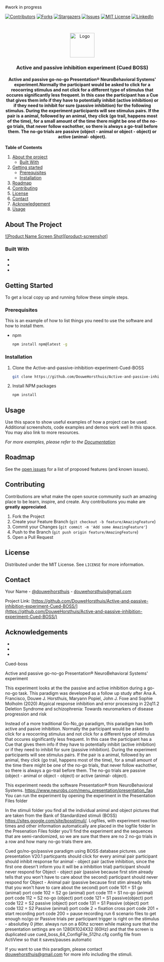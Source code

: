 #work in progress 

[![Contributors][contributors-shield]][contributors-url]
[![Forks][forks-shield]][forks-url]
[![Stargazers][stars-shield]][stars-url]
[![Issues][issues-shield]][issues-url]
[![MIT License][license-shield]][license-url]
[![LinkedIn][linkedin-shield]][linkedin-url]


<br />
<p align="center">
  <a href="https://github.com/DouweHorsthuis/Active-and-passive-inhibition-experiment-Cued-BOSS/">
    <img src="images/logo.png" alt="Logo" width="80" height="80">
  </a> 

<h3 align="center">Active and passive inhibition experiment (Cued BOSS) </h3>

<h4 align="center">Active and passive go-no-go Presentation® NeuroBehavioral Systems' experiment.Normally the participant would be asked to click for a reocorring stimulus and not click for a different type of stimulus that occures significantly less frequent. In this case the participant has a Cue that gives them info if they have to potentially inhibit (active inhibition) or if they need to inhibit for sure (passive inhibition) for the following stimulus. During the experiment participants will see stimulus pairs. If the pair is a animal, followed by an animal, they click (go trail, happens most of the time), for a small amount of the time there might be one of the no-go trials, that never follow eachother, so there is always a go-trail before them. The no-go trials are passive (object - animal or object - object) or active (animal- object).</h4>

<!-- I think the table of contents is cleaner and more readable in markdown, so using markdown for these parts
the basics are, put whatever you want to show up in [] put whatever you want to link to in () the linking part cannot
have any spaces/characters, replaces spaces with - (_ does not work) the numbering should be indiferent (as you can see below) -->

**Table of Contents**
  
1. [About the project](#about-the-project)
    - [Built With](#built-with)
2. [Getting started](#getting-started)
    - [Prerequisites](#prerequisites)  
    - [Installation](#installation)  
3. [Roadmap](#roadmap)
3. [Contributing](#contributing)
3. [License](#license)
3. [Contact](#contact)
3. [Acknowledgement](#acknowledgement)
3. [Usage](#usage)




<!-- ABOUT THE PROJECT -->
## About The Project

[![Product Name Screen Shot][product-screenshot]](https://example.com)




### Built With

* []()
* []()
* []()



<!-- GETTING STARTED -->
## Getting Started

To get a local copy up and running follow these simple steps.

### Prerequisites

This is an example of how to list things you need to use the software and how to install them.
* npm
  ```sh
  npm install npm@latest -g
  ```

### Installation

1. Clone the Active-and-passive-inhibition-experiment-Cued-BOSS
   ```sh
   git clone https://github.com/DouweHorsthuis/Active-and-passive-inhibition-experiment-Cued-BOSS/.git
   ```
2. Install NPM packages
   ```sh
   npm install
   ```



<!-- USAGE EXAMPLES -->
## Usage

Use this space to show useful examples of how a project can be used. Additional screenshots, code examples and demos work well in this space. You may also link to more resources.

_For more examples, please refer to the [Documentation](https://example.com)_



<!-- ROADMAP -->
## Roadmap

See the [open issues](https://github.com/DouweHorsthuis/Active-and-passive-inhibition-experiment-Cued-BOSS/issues) for a list of proposed features (and known issues).



<!-- CONTRIBUTING -->
## Contributing

Contributions are what make the open source community such an amazing place to be learn, inspire, and create. Any contributions you make are **greatly appreciated**.

1. Fork the Project
2. Create your Feature Branch (`git checkout -b feature/AmazingFeature`)
3. Commit your Changes (`git commit -m 'Add some AmazingFeature'`)
4. Push to the Branch (`git push origin feature/AmazingFeature`)
5. Open a Pull Request



<!-- LICENSE -->
## License

Distributed under the MIT License. See `LICENSE` for more information.



<!-- CONTACT -->
## Contact

Your Name - [@douwejhorsthuis](https://twitter.com/douwejhorsthuis) - douwehorsthuis@gmail.com

Project Link: [https://github.com/DouweHorsthuis/Active-and-passive-inhibition-experiment-Cued-BOSS/](https://github.com/DouweHorsthuis/Active-and-passive-inhibition-experiment-Cued-BOSS/)



<!-- ACKNOWLEDGEMENTS -->
## Acknowledgements

* []()
* []()
* []()





<!-- MARKDOWN LINKS & IMAGES -->
<!-- https://www.markdownguide.org/basic-syntax/#reference-style-links -->
[contributors-shield]: https://img.shields.io/github/contributors/DouweHorsthuis/Active-and-passive-inhibition-experiment-Cued-BOSS.svg?style=for-the-badge
[contributors-url]: https://github.com/DouweHorsthuis/Active-and-passive-inhibition-experiment-Cued-BOSS/graphs/contributors
[forks-shield]: https://img.shields.io/github/forks/DouweHorsthuis/Active-and-passive-inhibition-experiment-Cued-BOSS.svg?style=for-the-badge
[forks-url]: https://github.com/DouweHorsthuis/Active-and-passive-inhibition-experiment-Cued-BOSS/network/members
[stars-shield]: https://img.shields.io/github/stars/DouweHorsthuis/Active-and-passive-inhibition-experiment-Cued-BOSS.svg?style=for-the-badge
[stars-url]: https://github.com/DouweHorsthuis/Active-and-passive-inhibition-experiment-Cued-BOSS/stargazers
[issues-shield]: https://img.shields.io/github/issues/DouweHorsthuis/Active-and-passive-inhibition-experiment-Cued-BOSS.svg?style=for-the-badge
[issues-url]: https://github.com/DouweHorsthuis/Active-and-passive-inhibition-experiment-Cued-BOSS/issues
[license-shield]: https://img.shields.io/github/license/DouweHorsthuis/Active-and-passive-inhibition-experiment-Cued-BOSS.svg?style=for-the-badge
[license-url]: https://github.com/DouweHorsthuis/Active-and-passive-inhibition-experiment-Cued-BOSS/blob/master/LICENSE.txt
[linkedin-shield]: https://img.shields.io/badge/-LinkedIn-black.svg?style=for-the-badge&logo=linkedin&colorB=555
[linkedin-url]: https://linkedin.com/in/douwe-horsthuis-725bb9188



Cued-boss

Active and passive go-no-go Presentation® NeuroBehavioral Systems' experiment

This experiment looks at the the passive and active inhibition during a go-no-go task. This paradigm was developed as a follow up study after 
Ana A. Francisco, Douwe J. Horsthuis, Maryann Popiel, John J. Foxe and Sophie Molholm (2020) Atypical response inhibition and error processing in 22q11.2 Deletion Syndrome and schizophrenia: Towards neuromarkers of disease progression and risk

Instead of a more traditional Go-No_go paradigm, this paradigm has both active and pasive inhibition. Normally the participant would be asked to click for a reocorring stimulus and not click for a different type of stimulus that occures significantly less frequent. In this case the participant has a Cue that gives them info if they have to potentially inhibit (active inhibition) or if they need to inhibit for sure (passive inhibition). During the experiment participants will see stimulus pairs. If the pair is a animal, followed by an animal, they click (go trail, happens most of the time), for a small amount of the time there might be one of the no-go trials, that never follow eachother, so there is always a go-trail before them. The no-go trials are passive (object - animal or object - object) or active (animal- object). 

This experiment needs the software Presentation® from NeuroBehavioral Systems. https://www.neurobs.com/menu_presentation/presentation_faq
You can run the experiment by opening the experiment in the Presentation Files folder

In the stimuli folder you find all the individual animal and object pictures that are taken from the Bank of Standardized stimuli (BOSS) https://sites.google.com/site/bosstimuli/. 
Logfiles, with experiment reaction times and other information automatically are placed in the logfile folder
In the Presenation Files folder you'll find the experiment and the sequences that are semi-randomized, so we are sure that there are no 2 no-go trials in a row and how many no-go trials there are.

  
 Cued go/no-go/passive paradigm using BOSS database pictures. 
use presentation V20.1
particpants should click for every animal pair
participant should inhibit response for animal - object pair (active inhibition, since the first one doesn't inform you it will be a inhibition trial)
participant should never respond for Object - object pair (passive because first stim already tells that you won't have to care about the second)
participant should never respond for Object - Animal pair (passive because first stim already tells that you won't have to care about the second)
	port code 101 = S1 go (animal)
	port code 102 = S2 go (animal)
	port code 111 = S1 no-go (animal)
	port code 112 = S2 no-go (object)
	port code 121 = S1 passive(object)
	port code 122 = S2 passive (object)
  port code 131 = S1 Passive (object)
  port code 132 = S2 Passive (animal) 
	port code 2   = fixation cross
  port code 201 = start recording
  port code 200 = pause recording 
 run 6 scenario files to get enough no/go or Passive trials per participant
 trigger is right on the stimulus - absolutley 0 jitter.
 always run on a 60hz screen while making sure that the presentation settings are on 1280X1024X32 (60Hz) and that the screen is duplicated
 use cued_boss_64_ConfigFile_512hz.cfg config file from ActiView so that it saves/pauses automatic
 
 If you want to use this paradigm, please contact douwehorsthuis@gmail.com for more info including the stimuli. 
